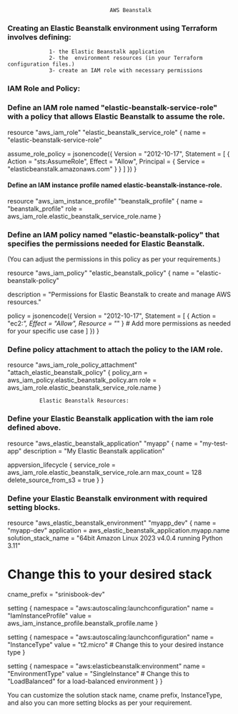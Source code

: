 


                                    AWS Beanstalk

### Creating an Elastic Beanstalk environment using Terraform involves defining:
                 1- the Elastic Beanstalk application 
                 2- the  environment resources (in your Terraform configuration files.)
                 3- create an IAM role with necessary permissions


### IAM Role and Policy:

### Define an IAM role named "elastic-beanstalk-service-role" with a policy that allows Elastic Beanstalk to assume the role.

resource "aws_iam_role" "elastic_beanstalk_service_role" {
  name = "elastic-beanstalk-service-role"

  assume_role_policy = jsonencode({
    Version = "2012-10-17",
    Statement = [
      {
        Action = "sts:AssumeRole",
        Effect = "Allow",
        Principal = {
          Service = "elasticbeanstalk.amazonaws.com"
        }
      }
    ]
  })
}


####  Define an IAM instance profile named elastic-beanstalk-instance-role.

resource "aws_iam_instance_profile" "beanstalk_profile" {
  name = "beanstalk_profile"
  role = aws_iam_role.elastic_beanstalk_service_role.name
}

### Define an IAM policy named "elastic-beanstalk-policy" that specifies the permissions needed for Elastic Beanstalk.
   (You can adjust the permissions in this policy as per your requirements.)

resource "aws_iam_policy" "elastic_beanstalk_policy" {
  name = "elastic-beanstalk-policy"

  description = "Permissions for Elastic Beanstalk to create and manage AWS resources."

  policy = jsonencode({
    Version = "2012-10-17",
    Statement = [
      {
        Action   = "ec2:*",
        Effect   = "Allow",
        Resource = "*"
      }
      # Add more permissions as needed for your specific use case
    ]
  })
}

### Define policy attachment to attach the policy to the IAM role.

resource "aws_iam_role_policy_attachment" "attach_elastic_beanstalk_policy" {
  policy_arn = aws_iam_policy.elastic_beanstalk_policy.arn
  role       = aws_iam_role.elastic_beanstalk_service_role.name
}


              Elastic Beanstalk Resources:
### Define your Elastic Beanstalk application with the iam role defined above.

resource "aws_elastic_beanstalk_application" "myapp" {
  name        = "my-test-app"
  description = "My Elastic Beanstalk application"

  appversion_lifecycle {
    service_role          = aws_iam_role.elastic_beanstalk_service_role.arn
    max_count             = 128
    delete_source_from_s3 = true
  }
}


### Define your Elastic Beanstalk environment with required setting blocks.

resource "aws_elastic_beanstalk_environment" "myapp_dev" {
  name                = "myapp-dev"
  application         = aws_elastic_beanstalk_application.myapp.name
  solution_stack_name = "64bit Amazon Linux 2023 v4.0.4 running Python 3.11"
  # Change this to your desired stack
  cname_prefix        = "srinisbook-dev"

  setting {
    namespace = "aws:autoscaling:launchconfiguration"
    name      = "IamInstanceProfile"
    value     = aws_iam_instance_profile.beanstalk_profile.name
  }

  setting {
    namespace = "aws:autoscaling:launchconfiguration"
    name      = "InstanceType"
    value     = "t2.micro"
    # Change this to your desired instance type
  }

  setting {
    namespace = "aws:elasticbeanstalk:environment"
    name      = "EnvironmentType"
    value     = "SingleInstance"
    # Change this to "LoadBalanced" for a load-balanced environment
  }
}

You can customize the solution stack name, cname prefix, InstanceType, and also you can more setting blocks as per your requirement.

